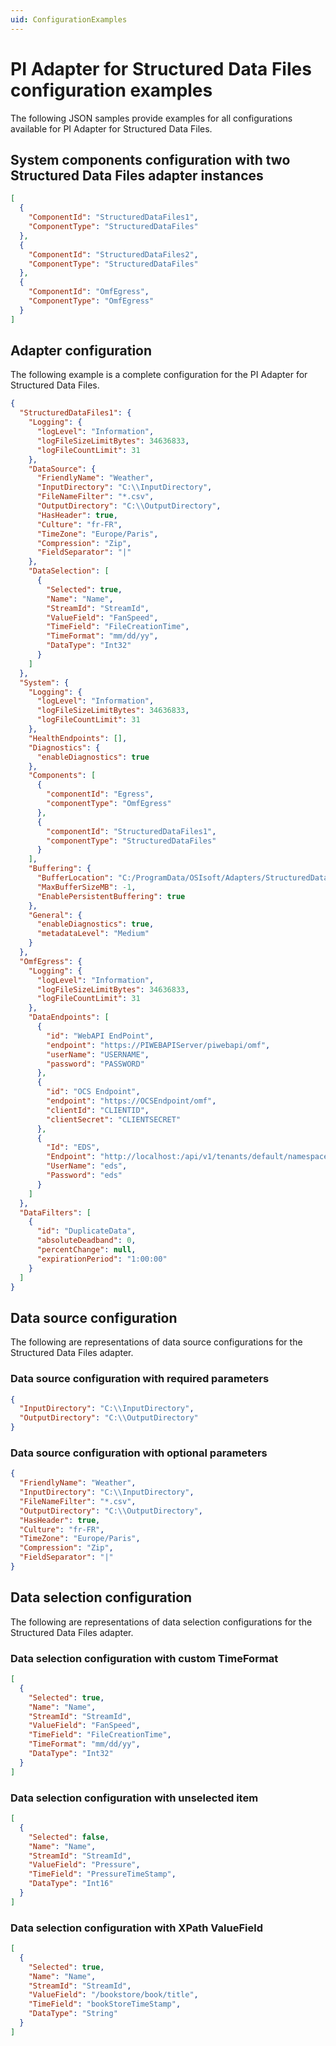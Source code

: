 ```yaml
---
uid: ConfigurationExamples
---
```


# PI Adapter for Structured Data Files configuration examples

The following JSON samples provide examples for all configurations available for PI Adapter for Structured Data Files.

## System components configuration with two Structured Data Files adapter instances

```json
[
  {
    "ComponentId": "StructuredDataFiles1",
    "ComponentType": "StructuredDataFiles"
  },
  {
    "ComponentId": "StructuredDataFiles2",
    "ComponentType": "StructuredDataFiles"
  },
  {
    "ComponentId": "OmfEgress",
    "ComponentType": "OmfEgress"
  }
]
```

## Adapter configuration

The following example is a complete configuration for the PI Adapter for Structured Data Files.

```json
{
  "StructuredDataFiles1": {
    "Logging": {
      "logLevel": "Information",
      "logFileSizeLimitBytes": 34636833,
      "logFileCountLimit": 31
    },
    "DataSource": {
      "FriendlyName": "Weather",
      "InputDirectory": "C:\\InputDirectory",
      "FileNameFilter": "*.csv",
      "OutputDirectory": "C:\\OutputDirectory",
      "HasHeader": true,
      "Culture": "fr-FR",
      "TimeZone": "Europe/Paris",
      "Compression": "Zip",
      "FieldSeparator": "|"
    },
    "DataSelection": [
      {
        "Selected": true,
        "Name": "Name",
        "StreamId": "StreamId",
        "ValueField": "FanSpeed",
        "TimeField": "FileCreationTime",
        "TimeFormat": "mm/dd/yy",
        "DataType": "Int32"
      }
    ]
  },
  "System": {
    "Logging": {
      "logLevel": "Information",
      "logFileSizeLimitBytes": 34636833,
      "logFileCountLimit": 31
    },
    "HealthEndpoints": [],
    "Diagnostics": {
      "enableDiagnostics": true
    },
    "Components": [
      {
        "componentId": "Egress",
        "componentType": "OmfEgress"
      },
      {
        "componentId": "StructuredDataFiles1",
        "componentType": "StructuredDataFiles"
      }
    ],
    "Buffering": {
      "BufferLocation": "C:/ProgramData/OSIsoft/Adapters/StructuredDataFiles/Buffers",
      "MaxBufferSizeMB": -1,
      "EnablePersistentBuffering": true
    },
    "General": {
      "enableDiagnostics": true,
      "metadataLevel": "Medium"
    }
  },
  "OmfEgress": {
    "Logging": {
      "logLevel": "Information",
      "logFileSizeLimitBytes": 34636833,
      "logFileCountLimit": 31
    },
    "DataEndpoints": [
      {
        "id": "WebAPI EndPoint",
        "endpoint": "https://PIWEBAPIServer/piwebapi/omf",
        "userName": "USERNAME",
        "password": "PASSWORD"
      },
      {
        "id": "OCS Endpoint",
        "endpoint": "https://OCSEndpoint/omf",
        "clientId": "CLIENTID",
        "clientSecret": "CLIENTSECRET"
      },
      {
        "Id": "EDS",
        "Endpoint": "http://localhost:/api/v1/tenants/default/namespaces/default/omf",
        "UserName": "eds",
        "Password": "eds"
      }
    ]
  },
  "DataFilters": [
    {
      "id": "DuplicateData",
      "absoluteDeadband": 0,
      "percentChange": null,
      "expirationPeriod": "1:00:00"
    }
  ]
}
```

## Data source configuration

The following are representations of data source configurations for the Structured Data Files adapter.

### Data source configuration with required parameters

```json
{
  "InputDirectory": "C:\\InputDirectory",
  "OutputDirectory": "C:\\OutputDirectory"
}

```

### Data source configuration with optional parameters

```json
{
  "FriendlyName": "Weather",
  "InputDirectory": "C:\\InputDirectory",
  "FileNameFilter": "*.csv",
  "OutputDirectory": "C:\\OutputDirectory",
  "HasHeader": true,
  "Culture": "fr-FR",
  "TimeZone": "Europe/Paris",
  "Compression": "Zip",
  "FieldSeparator": "|"
}
```

## Data selection configuration

The following are representations of data selection configurations for the Structured Data Files adapter.

### Data selection configuration with custom TimeFormat

```json
[
  {
    "Selected": true,
    "Name": "Name",
    "StreamId": "StreamId",
    "ValueField": "FanSpeed",
    "TimeField": "FileCreationTime",
    "TimeFormat": "mm/dd/yy",
    "DataType": "Int32"
  }
]
```

### Data selection configuration with unselected item

```json
[
  {
    "Selected": false,
    "Name": "Name",
    "StreamId": "StreamId",
    "ValueField": "Pressure",
    "TimeField": "PressureTimeStamp",
    "DataType": "Int16"
  }
]
```

### Data selection configuration with XPath ValueField

```json
[
  {
    "Selected": true,
    "Name": "Name",
    "StreamId": "StreamId",
    "ValueField": "/bookstore/book/title",
    "TimeField": "bookStoreTimeStamp",
    "DataType": "String"
  }
]

```
